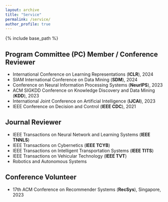 ```yaml
---
layout: archive
title: "Service"
permalink: /service/
author_profile: true
---
```


{% include base_path %}

## Program Committee (PC) Member / Conference Reviewer
- International Conference on Learning Representations (**ICLR**), 2024
- SIAM International Conference on Data Mining (**SDM**), 2024
- Conference on Neural Information Processing Systems (**NeurIPS**), 2023
- ACM SIGKDD Conference on Knowledge Discovery and Data Mining (**KDD**), 2023
- International Joint Conference on Artificial Intelligence (**IJCAI**), 2023
- IEEE Conference on Decision and Control (**IEEE CDC**), 2021

## Journal Reviewer
- IEEE Transactions on Neural Network and Learning Systems (**IEEE TNNLS**)
- IEEE Transactions on Cybernetics (**IEEE TCYB**)
- IEEE Transactions on Intelligent Transportation Systems (**IEEE TITS**)
- IEEE Transactions on Vehicular Technology (**IEEE TVT**)
- Robotics and Autonomous Systems

## Conference Volunteer
- 17th ACM Conference on Recommender Systems (**RecSys**), Singapore, 2023
